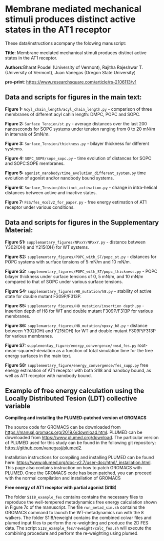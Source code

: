 # Membrane mediated mechanical stimuli produces distinct active states in the AT1 receptor

These data/instructions acompany the folowing manuscript: <br>

**Title**: Membrane mediated mechanical stimuli produces distinct active states in the AT1 receptor.<br>

**Authors**:Bharat Poudel (University of Vermont), Rajitha Rajeshwar T. (University of Vermont), Juan Vanegas (Oregon State University)<br>

**pre-print**: https://www.researchsquare.com/article/rs-2106113/v1 <br>

## Data and scripts for figures in the main text:

**Figure 1:** ```Acyl_chain_length/acyl_chain_length.py``` - comparison of three membranes of different acyl cahin length: DMPC, POPC and SOPC.<br> 

**Figure 2:** ```Surface_Tension/st.py``` - average distances over the last 200 nanoseconds for SOPC systems under tension ranging from 0 to 20 mN/m in intervals of 5mN/m.<br>

**Figure 3:** ```Surface_Tension/thickness.py``` - bilayer thickness for different systems.<br> 

**Figure 4:** ```SOPC_SOPE/sope_sopc.py``` - time evolution of distances for SOPC and SOPC:SOPE membranes.<br> 

**Figure 5:** ```agonist_nanobody/time_evolution_different_system.py``` time evolution of agonist and/or nanobody bound systems.<br> 

**Figure 6:** ```Surface_Tension/distinct_activation.py``` - change in intra-helical distances between active and inactive states.<br> 

**Figure 7:** ```FES/fes_4colv2_for_paper.py``` - free energy estimation of AT1 receptor under various conditions.<br> 

## Data and scripts for figures in the Supplementary Material:

**Figure S1:** ```supplemantary_figures/NPxxY/NPxxY.py``` - distance between Y302(OH) and Y215(OH) for WT systems.<br> 

**Figure S2:** ```supplementary_figures/POPC_with_ST/popc_st.py``` - distances for POPC systems with surface tensions of 5 mN/m and 10 mN/m.<br> 

**Figure S3:** ```supplementary_figures/POPC_with_ST/popc_thickness.py``` - POPC bilayer thickness under surface tensions of 0, 5 mN/m, and 10 mN/m compared to that of SOPC under various surface tensions.<br> 

**Figure S4:** ```supplemantary_figures/H8_mutation/h8.py``` - stability of active state for double mutant F309P/F313P.<br> 

**Figure S5:** ```supplemantary_figures/H8_mutation/insertion_depth.py``` - insertion depth of H8 for WT and double mutant F309P/F313P for various membranes.<br>

**Figure S6:** ```supplemantary_figures/H8_mutation/npxxy_h8.py``` - distance between Y302(OH) and Y215(OH) for WT and double mutant F309P/F313P for various membranes.<br>

**Figure S7:** ```supplementay_figure/energy_convergence/rmsd_fes.py``` root-mean-squared-deviation as a function of total simulation time for the free energy surfaces in the main text.<br>

**Figure S8:** ```supplementary_figure/energy_convergence/fes_supp.py``` free energy estimation of AT1 receptor with both S1I8 and nanoboy bound, as well as AT1 receptor with nanobody bound.<br> 

## Example of free energy calculation using the Locally Distributed Tesion (LDT) collective variable

**Compiling and installing the PLUMED-patched version of GROMACS** <br>

The source code for GROMACS can be downloaded from https://manual.gromacs.org/2019.6/download.html. PLUMED can be downloaded from https://www.plumed.org/download. The particular version of PLUMED used for this study can be found in the following git repository: https://github.com/vanegasj/plumed2.

Installation instructions for compiling and installing PLUMED can be found here: https://www.plumed.org/doc-v2.7/user-doc/html/_installation.html.  This page also contains instruction on how to patch GROMACS with PLUMED. Once the GROMACS code has been patched, you can proceed with the normal compilation and installation of GROMACS

**Free energy of AT1 receptor with partial agonist (S1I8)** <br>

The folder ```S1I8_example_fes``` contains contains the necessary files to reproduce the well-tempered metadynamics free energy calculation shown in Figure 7c of the manuscript. The file ```run_metad_sim.sh``` contains the GROMACS command to launch the WT-metadynamics run with the 8 walkers. The folder S1I8/reweight contains the combined colvar files and plumed input files to perform the re-weighting and produce the 2D FES data. The script ```S1I8_example_fes/reweight/calc_fes.sh``` will execute the combining procedure and perform the re-weighting using plumed.






